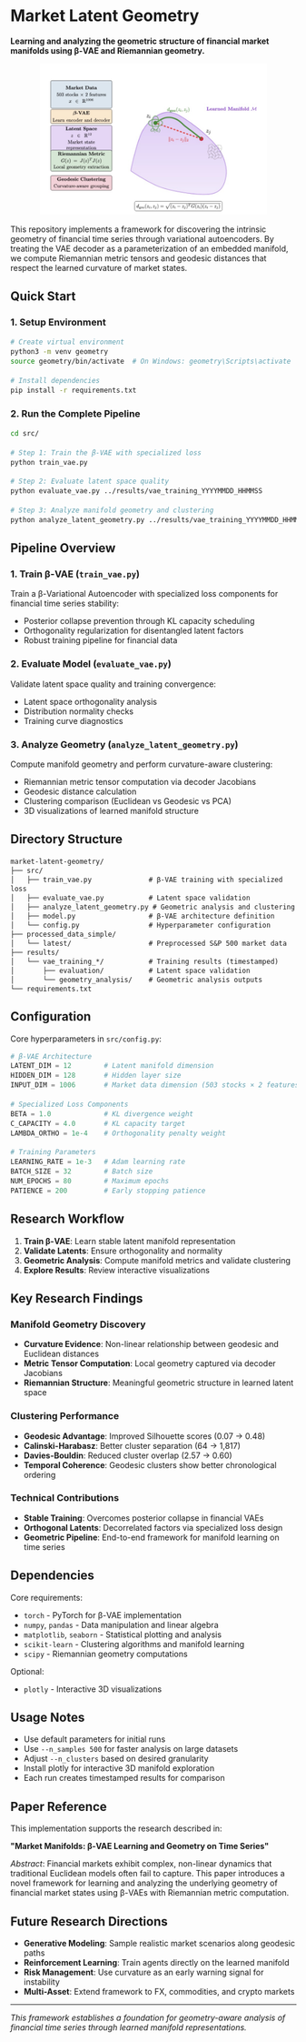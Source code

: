 # Market Latent Geometry

**Learning and analyzing the geometric structure of financial market manifolds using β-VAE and Riemannian geometry.**

<p align="center">
  <img src="figures/manifold-1.jpg" alt="Market Manifold" width="400"/>
</p>

This repository implements a framework for discovering the intrinsic geometry of financial time series through variational autoencoders. By treating the VAE decoder as a parameterization of an embedded manifold, we compute Riemannian metric tensors and geodesic distances that respect the learned curvature of market states.

## Quick Start

### 1. Setup Environment

```bash
# Create virtual environment
python3 -m venv geometry
source geometry/bin/activate  # On Windows: geometry\Scripts\activate

# Install dependencies
pip install -r requirements.txt
```

### 2. Run the Complete Pipeline

```bash
cd src/

# Step 1: Train the β-VAE with specialized loss
python train_vae.py

# Step 2: Evaluate latent space quality 
python evaluate_vae.py ../results/vae_training_YYYYMMDD_HHMMSS

# Step 3: Analyze manifold geometry and clustering
python analyze_latent_geometry.py ../results/vae_training_YYYYMMDD_HHMMSS
```

## Pipeline Overview

### 1. Train β-VAE (`train_vae.py`)
Train a β-Variational Autoencoder with specialized loss components for financial time series stability:
- Posterior collapse prevention through KL capacity scheduling
- Orthogonality regularization for disentangled latent factors
- Robust training pipeline for financial data

### 2. Evaluate Model (`evaluate_vae.py`) 
Validate latent space quality and training convergence:
- Latent space orthogonality analysis
- Distribution normality checks
- Training curve diagnostics

### 3. Analyze Geometry (`analyze_latent_geometry.py`)
Compute manifold geometry and perform curvature-aware clustering:
- Riemannian metric tensor computation via decoder Jacobians
- Geodesic distance calculation
- Clustering comparison (Euclidean vs Geodesic vs PCA)
- 3D visualizations of learned manifold structure

## Directory Structure

```
market-latent-geometry/
├── src/
│   ├── train_vae.py              # β-VAE training with specialized loss
│   ├── evaluate_vae.py           # Latent space validation  
│   ├── analyze_latent_geometry.py # Geometric analysis and clustering
│   ├── model.py                  # β-VAE architecture definition
│   └── config.py                 # Hyperparameter configuration
├── processed_data_simple/
│   └── latest/                   # Preprocessed S&P 500 market data
├── results/
│   └── vae_training_*/           # Training results (timestamped)
│       ├── evaluation/           # Latent space validation
│       └── geometry_analysis/    # Geometric analysis outputs
└── requirements.txt
```

## Configuration

Core hyperparameters in `src/config.py`:

```python
# β-VAE Architecture  
LATENT_DIM = 12        # Latent manifold dimension
HIDDEN_DIM = 128       # Hidden layer size
INPUT_DIM = 1006       # Market data dimension (503 stocks × 2 features)

# Specialized Loss Components
BETA = 1.0             # KL divergence weight 
C_CAPACITY = 4.0       # KL capacity target
LAMBDA_ORTHO = 1e-4    # Orthogonality penalty weight

# Training Parameters
LEARNING_RATE = 1e-3   # Adam learning rate
BATCH_SIZE = 32        # Batch size
NUM_EPOCHS = 80        # Maximum epochs  
PATIENCE = 200         # Early stopping patience
```

## Research Workflow

1. **Train β-VAE**: Learn stable latent manifold representation
2. **Validate Latents**: Ensure orthogonality and normality  
3. **Geometric Analysis**: Compute manifold metrics and validate clustering
4. **Explore Results**: Review interactive visualizations

## Key Research Findings

### Manifold Geometry Discovery
- **Curvature Evidence**: Non-linear relationship between geodesic and Euclidean distances
- **Metric Tensor Computation**: Local geometry captured via decoder Jacobians  
- **Riemannian Structure**: Meaningful geometric structure in learned latent space

### Clustering Performance
- **Geodesic Advantage**: Improved Silhouette scores (0.07 → 0.48)
- **Calinski-Harabasz**: Better cluster separation (64 → 1,817)  
- **Davies-Bouldin**: Reduced cluster overlap (2.57 → 0.60)
- **Temporal Coherence**: Geodesic clusters show better chronological ordering

### Technical Contributions
- **Stable Training**: Overcomes posterior collapse in financial VAEs
- **Orthogonal Latents**: Decorrelated factors via specialized loss design
- **Geometric Pipeline**: End-to-end framework for manifold learning on time series

## Dependencies

Core requirements:
- `torch` - PyTorch for β-VAE implementation
- `numpy`, `pandas` - Data manipulation and linear algebra
- `matplotlib`, `seaborn` - Statistical plotting and analysis
- `scikit-learn` - Clustering algorithms and manifold learning
- `scipy` - Riemannian geometry computations

Optional:
- `plotly` - Interactive 3D visualizations

## Usage Notes

- Use default parameters for initial runs
- Use `--n_samples 500` for faster analysis on large datasets  
- Adjust `--n_clusters` based on desired granularity
- Install plotly for interactive 3D manifold exploration
- Each run creates timestamped results for comparison

## Paper Reference

This implementation supports the research described in:

**"Market Manifolds: β-VAE Learning and Geometry on Time Series"**

*Abstract*: Financial markets exhibit complex, non-linear dynamics that traditional Euclidean models often fail to capture. This paper introduces a novel framework for learning and analyzing the underlying geometry of financial market states using β-VAEs with Riemannian metric computation.

## Future Research Directions

- **Generative Modeling**: Sample realistic market scenarios along geodesic paths
- **Reinforcement Learning**: Train agents directly on the learned manifold  
- **Risk Management**: Use curvature as an early warning signal for instability
- **Multi-Asset**: Extend framework to FX, commodities, and crypto markets

---

*This framework establishes a foundation for geometry-aware analysis of financial time series through learned manifold representations.*